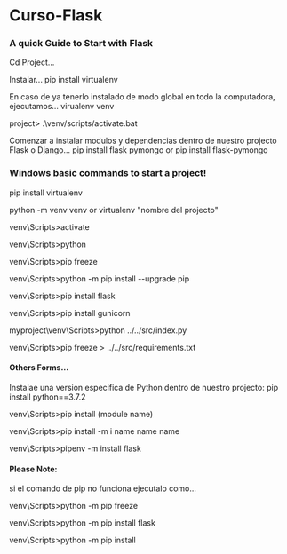 # Curso-Flask

### A quick Guide to Start with Flask

Cd Project...

Instalar...
pip install virtualenv

En caso de ya tenerlo instalado de modo global en todo la computadora, ejecutamos...
virualenv venv

project> .\venv/scripts/activate.bat

Comenzar a instalar modulos y dependencias dentro de nuestro projecto Flask o Django...
pip install flask pymongo or pip install flask-pymongo

### Windows basic commands to start a project!

pip install virtualenv

python -m venv venv  or   virtualenv "nombre del projecto"

venv\Scripts>activate

venv\Scripts>python

venv\Scripts>pip freeze

venv\Scripts>python -m pip install --upgrade pip

venv\Scripts>pip install flask

venv\Scripts>pip install gunicorn

myproject\venv\Scripts>python ../../src/index.py

venv\Scripts>pip freeze > ../../src/requirements.txt


#### Others Forms...

Instalae una version especifica de Python dentro de nuestro projecto: pip install python==3.7.2

venv\Scripts>pip install (module name)

venv\Scripts>pip install -m  i name name name

venv\Scripts>pipenv -m install flask


#### Please Note: 

si el comando de pip no funciona ejecutalo como...

venv\Scripts>python -m pip freeze

venv\Scripts>python -m pip install flask

venv\Scripts>python -m pip install <nombre del modulo o de la libreria que se vaya a instalar>  


